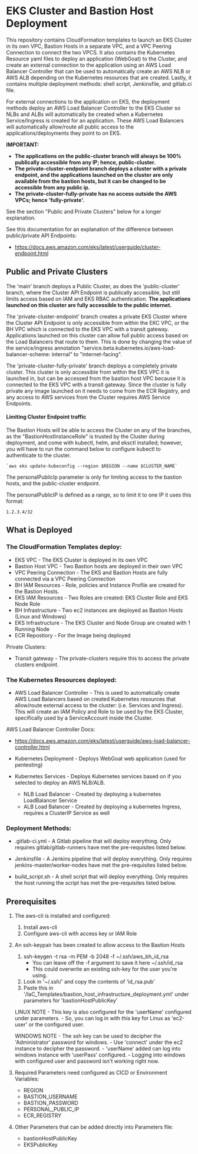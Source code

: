 <h1>EKS Cluster and Bastion Host Deployment</h1>

This repository contains CloudFormation templates to launch an EKS Cluster in its own VPC, Bastion Hosts in a separate VPC, and a VPC Peering Connection to connect the two VPCS. It also contains the Kubernetes Resource yaml files to deploy an application (WebGoat) to the Cluster, and create an external connection to the application using an AWS Load Balancer Controller that can be used to automatically create an AWS NLB or AWS ALB depending on the Kubernetes resources that are created. Lastly, it contains multiple deployment methods: shell script, Jenkinsfile, and gitlab.ci file.

For external connections to the application on EKS, the deployment methods deploy an AWS Load Balancer Controller to the EKS Cluster so NLBs and ALBs will automatically be created when a Kubernetes Service/Ingress is created for an application. These AWS Load Balancers will automatically allow/route all public access to the applications/deployments they point to on EKS.

<b>IMPORTANT:

- The applications on the public-cluster branch will always be 100% publically accessible from any IP; hence, public-cluster.
- The private-cluster-endpoint branch deploys a cluster with a private endpoint, and the applications launched on the cluster are only available from the bastion hosts, but it can be changed to be accessible from any public ip.
- The private-cluster-fully-private has no access outside the AWS VPCs; hence 'fully-private'.</b>

See the section "Public and Private Clusters" below for a longer explanation.

See this documentation for an explanation of the difference between public/private API Endpoints:

- https://docs.aws.amazon.com/eks/latest/userguide/cluster-endpoint.html

<h2>Public and Private Clusters</h2>

The 'main' branch deploys a Public Cluster, as does the 'public-cluster' branch, where the Cluster API Endpoint is publically accessible, but still limits access based on IAM and EKS RBAC authentication. <b>The applications launched on this cluster are fully accessible to the public internet.</b>

The 'private-cluster-endpoint' branch creates a private EKS Cluster where the Cluster API Endpoint is only accessible from within the EKC VPC, or the BH VPC which is connected to the EKS VPC with a transit gateway. Applications launched on this cluster can allow full public access based on the Load Balancers that route to them. This is done by changing the value of the service/ingress annotation "service.beta.kubernetes.io/aws-load-balancer-scheme: internal" to "internet-facing".

The 'private-cluster-fully-private' branch deploys a completely private cluster. This cluster is only accessible from within the EKS VPC it is launched in, but can be accessed from the bastion host VPC because it is connected to the EKS VPC with a transit gateway. Since the cluster is fully private any image launched on it needs to come from the ECR Registry, and any access to AWS services from the Cluster requires AWS Service Endpoints.

<h4>Limiting Cluster Endpoint traffic</h4>

The Bastion Hosts will be able to access the Cluster on any of the branches, as the "BastionHostInstanceRole" is trusted by the Cluster during deployment, and come with kubectl, helm, and eksctl installed; however, you will have to run the command below to configure kubectl to authenticate to the cluster.

    `aws eks update-kubeconfig --region $REGION --name $CLUSTER_NAME`

The personalPublicIp parameter is only for limiting access to the bastion hosts, and the public-cluster endpoint.

The personalPublicIP is defined as a range, so to limit it to one IP it uses this format:

    1.2.3.4/32

<h2>What is Deployed</h2>

<h3>The CloudFormation Templates deploy:</h3>

- EKS VPC - The EKS Cluster is deployed in its own VPC
- Bastion Host VPC - Two Bastion hosts are deployed in their own VPC
- VPC Peering Connection - The EKS and Bastion Hosts are fully connected via a VPC Peering Connection
- BH IAM Resources - Role, policies and Instance Profile are created for the Bastion Hosts.
- EKS IAM Resources - Two Roles are created: EKS Cluster Role and EKS Node Role
- BH Infrastructure - Two ec2 instances are deployed as Bastion Hosts (Linux and Windows)
- EKS Infrastructure - The EKS Cluster and Node Group are created with 1 Running Node
- ECR Repostiory - For the Image being deployed

Private Clusters:
- Transit gateway - The private-clusters require this to access the private clusters endpoint.

<h3>The Kubernetes Resources deployed:</h3>

- AWS Load Balancer Controller - This is used to automatically create AWS Load Balancers based on created Kubernetes resources that allow/route external access to the cluster: (i.e. Services and Ingress). This will create an IAM Policy and Role to be used by the EKS Cluster, specifically used by a ServiceAccount inside the Cluster.

AWS Load Balancer Controller Docs:
- https://docs.aws.amazon.com/eks/latest/userguide/aws-load-balancer-controller.html

- Kubernetes Deployment - Deploys WebGoat web application (used for pentesting)
- Kubernetes Services - Deploys Kubernetes services based on if you selected to deploy an AWS NLB/ALB.

     - NLB Load Balancer - Created by deploying a kubernetes LoadBalancer Service
     - ALB Load Balancer - Created by deploying a kubernetes Ingress, requires a ClusterIP Service as well

<h3>Deployment Methods:</h3>

- .gitlab-ci.yml - A Gitlab pipeline that will deploy everything. Only requires gitlab/gitlab-runners have met the pre-requisites listed below.

- Jenkinsfile - A Jenkins pipeline that will deploy everything. Only requires jenkins-master/worker-nodes have met the pre-requisites listed below.

- build_script.sh - A shell script that will deploy everything. Only requires the host running the script has met the pre-requisites listed below.

<h2>Prerequisites</h2>

1. The aws-cli is installed and configured:
    1. Install aws-cli
    2. Configure aws-cli with access key or IAM Role

2. An ssh-keypair has been created to allow access to the Bastion Hosts
    1. ssh-keygen -t rsa -m PEM -b 2048 -f ~/.ssh/aws_bh_id_rsa
        - You can leave off the -f argument to save it here ~/.ssh/id_rsa
        - This could overwrite an existing ssh-key for the user you're using.
    2. Look in '~/.ssh/' and copy the contents of 'id_rsa.pub' 
    3. Paste this in '/IaC_Templates/bastion_host_infrastructure_deployment.yml' under parameters for 'bastionHostPublicKey'

    LINUX NOTE - This key is also configured for the 'userName' configured under parameters.
               - So, you can log in with this key for Linux as 'ec2-user' or the configured user.

    WINDOWS NOTE - The ssh key can be used to decipher the 'Administrator' password for windows.
                 - Use 'connect' under the ec2 instance to decipher the password.
                 - 'userName' added can log into windows instance with 'userPass' configured.
                 - Logging into windows with configured user and password isn't working right now. 

3. Required Parameters need configured as CICD or Environment Variables:
    - REGION
    - BASTION_USERNAME
    - BASTION_PASSWORD
    - PERSONAL_PUBLIC_IP
    - ECR_REGISTRY

4. Other Parameters that can be added directly into Parameters file:
    - bastionHostPublicKey
    - EKSPublicKey
